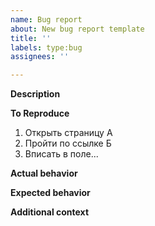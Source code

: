 ```yaml
---
name: Bug report
about: New bug report template
title: ''
labels: type:bug
assignees: ''

---
```


**Description**
<!--- короткое и ясное описание бага --->

**To Reproduce**
<!--- пошаговые инструкции для воспроизведения бага --->
1. Открыть страницу А
2. Пройти по ссылке Б
3. Вписать в поле...

**Actual behavior**
<!--- описание некорректного результата --->

**Expected behavior**
<!--- описание ожидаемого результата --->

**Additional context**
<!--- любая доп. информация, скриншоты, и т.д. --->
